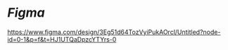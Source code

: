 # _Figma_
https://www.figma.com/design/3Eg51d64TozVyiPukAOrcl/Untitled?node-id=0-1&p=f&t=HJ1UTQaDpzcYTYrs-0
